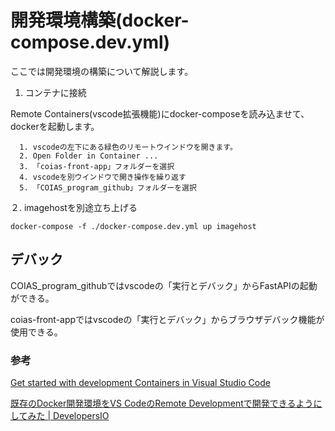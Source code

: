 # 開発環境構築(docker-compose.dev.yml)

ここでは開発環境の構築について解説します。

1. コンテナに接続

Remote Containers(vscode拡張機能)にdocker-composeを読み込ませて、dockerを起動します。

      1. vscodeの左下にある緑色のリモートウインドウを開きます。
      2. Open Folder in Container ...
      3. 「coias-front-app」フォルダーを選択
      4. vscodeを別ウインドウで開き操作を繰り返す
      5. 「COIAS_program_github」フォルダーを選択

２. imagehostを別途立ち上げる

```
docker-compose -f ./docker-compose.dev.yml up imagehost
```

## デバック

COIAS_program_githubではvscodeの「実行とデバック」からFastAPIの起動ができる。

coias-front-appではvscodeの「実行とデバック」からブラウザデバック機能が使用できる。

### 参考

[Get started with development Containers in Visual Studio Code](https://code.visualstudio.com/docs/remote/containers-tutorial)

[既存のDocker開発環境をVS CodeのRemote Developmentで開発できるようにしてみた | DevelopersIO](https://dev.classmethod.jp/articles/add-vs-code-remote-development-settings-to-existing-docker-environment/)

